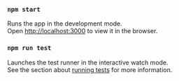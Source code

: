 
### `npm start`

Runs the app in the development mode.<br />
Open [http://localhost:3000](http://localhost:3000) to view it in the browser.


### `npm run test`

Launches the test runner in the interactive watch mode.<br />
See the section about [running tests](https://facebook.github.io/create-react-app/docs/running-tests) for more information.

